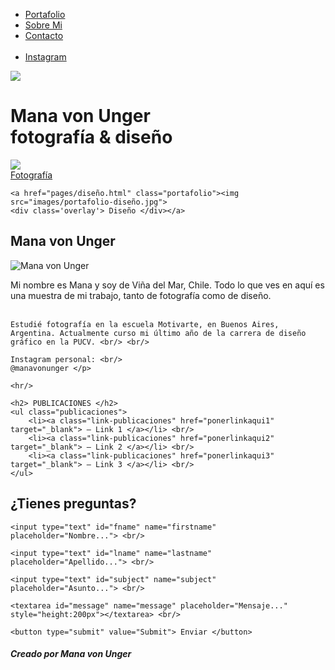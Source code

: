 <!DOCTYPE html>
<html>
	<head>
		<meta name="viewport" content="width=device-width, initial-scale=1.0">
		<meta charset="UTF-8">
		<meta http-equiv="Content-type" content="text/html; charset=UTF-8">
		<title> Mana von Unger: Fotografía & Diseño </title>
		<link href="https://fonts.googleapis.com/css?family=Lato:100,200,300,400" rel="stylesheet">
		<link href="https://fonts.googleapis.com/css?family=Oswald:100,200,300,400" rel="stylesheet">
		<link href="css/style.css" type="text/css" rel="stylesheet">
		<link href="css/style-responsive.css" type="text/css" rel="stylesheet">
	</head>

<body>
<!-- MENU -->
<div class="menu">
<ul class="menu">
<li><a class="boton-menu" href="#portafolio"> Portafolio </a></li>
  <li><a class="boton-menu" href="#sobre-mi"> Sobre Mi </a></li>
  <li><a class="boton-menu" href="#contacto"> Contacto </a></li><br/>
  <li><a class="boton-menu" href="https://www.instagram.com/manavonunger/#instagram" target="_blank"> Instagram </a></li>
</ul>
</div>
<!-- FIN MENU -->

<!-- HEAD -->
<div class="head">
	<img src="images/header.jpg">
	<div class="overlay"> <h1> Mana von Unger <br/> <span class="subtitle"> fotografía & diseño </span> </h1> </div>
</div>
<!-- FIN HEAD -->


<!-- PORTAFOLIO -->
<a name="portafolio"></a>
<div class="wrapper">
	<a href="pages/fotografia.html" class="portafolio"><img src="images/portafolio-fotografia.jpg">
	<div class='overlay'> Fotografía </div></a>

	<a href="pages/diseño.html" class="portafolio"><img src="images/portafolio-diseño.jpg">
	<div class='overlay'> Diseño </div></a>
</div>
<!-- FIN PORTAFOLIO -->

<!-- SOBRE MI -->
<a name="sobre-mi"></a>
<div class="sobre-mi">
	<h2> Mana von Unger </h2>
	<div class="img-container">
	<img src="images/sobremi.jpg" alt="Mana von Unger">
	</div>
	<p> Mi nombre es Mana y soy de Viña del Mar, Chile. Todo lo que ves en aquí es una muestra de mi trabajo, tanto de fotografía como de diseño. <br/> <br/>

	Estudié fotografía en la escuela Motivarte, en Buenos Aires, Argentina. Actualmente curso mi último año de la carrera de diseño gráfico en la PUCV. <br/> <br/>

	Instagram personal: <br/>
	@manavonunger </p>

	<hr/>

	<h2> PUBLICACIONES </h2>
	<ul class="publicaciones">
		<li><a class="link-publicaciones" href="ponerlinkaqui1" target="_blank"> – Link 1 </a></li> <br/>
  		<li><a class="link-publicaciones" href="ponerlinkaqui2" target="_blank"> – Link 2 </a></li> <br/>
  		<li><a class="link-publicaciones" href="ponerlinkaqui3" target="_blank"> – Link 3 </a></li> <br/>
	</ul>
</div>
<!-- FIN SOBRE MI -->

<!-- CONTACTO -->
<div class="contacto">
<span class=left-text> <h2> ¿Tienes preguntas? </h2> </span>
<a name="contacto"></a>

<div class="contact">
<form action="/action_page.php">

    <input type="text" id="fname" name="firstname" placeholder="Nombre..."> <br/>

    <input type="text" id="lname" name="lastname" placeholder="Apellido..."> <br/>

    <input type="text" id="subject" name="subject" placeholder="Asunto..."> <br/>

    <textarea id="message" name="message" placeholder="Mensaje..." style="height:200px"></textarea> <br/>

    <button type="submit" value="Submit"> Enviar </button>
  </form>
</div>
</div>
<!-- FIN CONTACTO -->

<!-- FOOTER -->
<footer>
<div class="footer">
<h5> Creado por Mana von Unger </h5>
</div>
</footer>
<!-- FIN FOOTER -->

</body>

</html>
